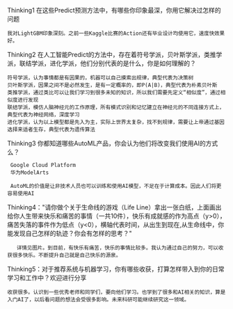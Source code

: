 Thinking1 在这些Predict预测方法中，有哪些你印象最深，你用它解决过怎样的问题
 
    我对LightGBM印象深刻。之前一些Kaggle比赛的Action还有毕业设计均使用它，速度快效果好。


Thinking2 在人工智能Predict的方法中，存在着符号学派，贝叶斯学派，类推学派，联结学派，进化学派，他们分别代表的是什么，你是如何理解的？ 
    
    符号学派，认为事情都是有因果的，机器可以自己摸索出规律，典型代表为决策树
    贝叶斯学派，因果之间不是必然发生，是有一定概率的，即P(A|B)，典型代表为朴素贝叶斯
    类推学派，通过类比可以让我们学习到很多未知的知识，所以我们需要先定义“相似度”，通过相似度进行发现
    联结学派，模仿人脑神经元的工作原理，所有模式识别和记忆建立在神经元的不同连接方式上，典型代表为神经网络，深度学习
    进化学派，认为以上模型都是先入为主，实际上世界太复杂，找不到规律，需要让上帝通过基因选择来适者生存，典型代表为遗传算法



Thinking3 你都知道哪些AutoML产品，你会认为他们将改变我们使用AI的方式么？
 
     Google Cloud Platform
     华为ModelArts
     
     AutoML的价值是让非技术人员也可以训练和使用AI模型，不足在于计算成本。因此人们将更容易使用AI



Thinking4："请你做个关于生命线的游戏（Life Line）拿出一张白纸，上面画出给你人生带来快乐和痛苦的事情（一共10件），快乐有成就感的作为高点（y>0），痛苦失落的事件作为低点（y<0），横轴代表时间，从出生到现在,从生命线中，你能发现自己怎样的轨迹？你会有怎样的思考？"

       详情见图片。到目前，有快乐有痛苦，快乐的事情比较多。我认为通过自己的努力，可以收获很多快乐。不断提升自己就是自己快乐的源泉。


Thinking5：对于推荐系统与机器学习，你有哪些收获，打算怎样带入到你的日常学习和工作中？欢迎进行分享

    收获很多。认识到一些优秀老师和同学们，要向他们学习。也学到了很多和AI相关的知识，算是入门AI了，以后看问题的想法会受很多影响。未来科研可能继续研究这一领域。
    
